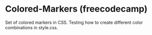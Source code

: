# Colored-Markers (freecodecamp)
Set of colored markers in CSS. Testing how to create different color combinations in style.css.
